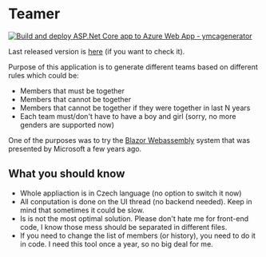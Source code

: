 # Teamer

[![Build and deploy ASP.Net Core app to Azure Web App - ymcagenerator](https://github.com/pokornysimon/Teamer/actions/workflows/master_ymcagenerator.yml/badge.svg)](https://github.com/pokornysimon/Teamer/actions/workflows/master_ymcagenerator.yml)


Last released version is [here](https://ymcagenerator.azurewebsites.net/generator) (if you want to check it).

Purpose of this application is to generate different teams based on different rules which could be:
 - Members that must be together
 - Members that cannot be together
 - Members that cannot be together if they were together in last N years
 - Each team must/don't have to have a boy and girl (sorry, no more genders are supported now)

One of the purposes was to try the [Blazor Webassembly](https://dotnet.microsoft.com/en-us/apps/aspnet/web-apps/blazor) system that was presented by Microsoft a few years ago.

## What you should know
 - Whole appliaction is in Czech language (no option to switch it now)
 - All conputation is done on the UI thread (no backend needed). Keep in mind that sometimes it could be slow.
 - Is is not the most optimal solution. Please don't hate me for front-end code, I know those mess should be separated in different files.
 - If you need to change the list of members (or history), you need to do it in code. I need this tool once a year, so no big deal for me.
